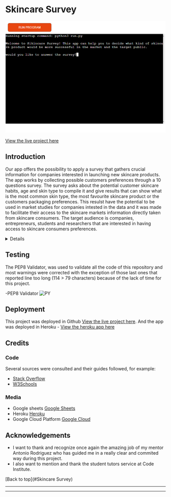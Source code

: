 # Skincare Survey


![Skincare Survey](assets/readme_files/SkincareSurvey.png)

[View the live project here](https://lukyhet.github.io/Project_three/)

## Introduction

Our app offers the possibility to apply a survey that gathers crucial information for companies interested in launching new skincare products. The app works by collecting possible customers preferences through a 10 questions survey. The survey asks about the potential customer skincare habits, age and skin type to compile it and give results that can show what is the most common skin type, the most favourite skincare product or the customers packaging preferences. This resulst have the potential to be used in market studies for companies intested in the data and it was made to facilitate their access to the skincare markets information directly taken from skincare consumers. The target audience is companies, entrepreneurs, students and researchers that are interested in having access to skincare consumers preferences.


<details>

Skincare Survey app is a tool created for comercial research purposes. It has ten different questions about the skincare habits and preferences of a skincare consumer group.

This app was made as the third milestone project to achieve the Diploma in Software Development at the Code Institute. 

The purpose of this project is the application of a survey that gathers information and gives results obtained through 10 questions about skincare preferences and habits. The main goal is to build an app/back end site that responds to the users actions, allowing the user to analize the data and use it for their comercial or research goals.


## UX
###  User Demographic
The user for this website is: 

- Companies, entrepreneurs, students and researchers that want collect skincare consumers market data to create and sell new skincare products to young and adult skincare consumers, or just for research purposes. The consumers are people who has a skincare concern and who are interested in purchasing new skincare products to tackle their skincare problems. 


#### User Goals

- To apply a survey/research tool aimed to gather information from potential consumers/users to help define what skincare product would be best to create and sell according to the preferences of the potential consumers. 
- Gather information research pouposes. 
- Have an efficient and concise instrument (survey) to apply.
- Have clear results and data to work with.


## Features 

This is a back end application made using python. 

The app applies a surve that poses ten different questions about skincare habits and preferences, some of them offer answer options and others are simple yes or no questions. The client/user can use the app both for applying the survey meaning collecting the data, and producing the results. The app can both read the information from the base google sheets skincare_survey document and write on it, updating it form the app.

The functions in the app contain validation code that accepts only the correct kind of input from the user.

The app has some questions that offer several options of answers, in the case of a tie the app can report it in the results, showing for example the two or three most prefered skincare products.


#### Wireframes
  

- This project is a back end app and it does not involve aesthetic design, the blueprints of the project or initial work was done by creating the questions and answer options that would collect the specific data to offer valuable results for clients interested in launching a successful new skincare product or for skincare consumers market researchers.


## Debugging

Some of the problems detected by gitpod have to do with non fatal errors like long lines of code that are related to the lenght of the questions and answer options.

A bug related to printing a result in case of a tie instead of a blanck space was detected and fixed by including lines of code that would print if the options are equal in value (==) and stil mayor than other options (>=).

`if (acids_list_len == serum_list_len) and (acids_list_len == moisturizer_list_len):
        print('All products sold equally')
    else:
        print('Most selling product is %s' % most_common)`

Other kind of bugs that were detected had to do with validation of input in the functions. It was necessary adjust and correct.

The last bug that appeared was related to the deployment of the app in Heroku, there was an incompatibility between versions of the packagest installed at the requirements.txt file. The solution was to run the command:

`pip3 freeze > requirements.txt`


### Features to Implement in the future

- **Recommendations**

- We would like to include an option in the app that would add a third step after processing the data  and then come up with recommended options potentially successful skincare products.
     

## Main Languages Used

- [HTML5](https://en.wikipedia.org/wiki/HTML5 "Link to HTML Wikipedia") provided by the CI template for this project.
- [JS](https://en.wikipedia.org/wiki/JavaScript "Link to JS Wikipedia") provided by the CI template for this project.
- [PY](https://en.wikipedia.org/wiki/Python_(programming_language) "Link to PY Wikipedia")


### Frameworks, Libraries & Programs Used

- [GitPod](https://gitpod.io/ "Link to GitPod homepage")
     - GitPod was as workspace for writing code,
- [GitHub](https://github.com/ "Link to GitHub")
     - GitHub is being used to store this repository.
- [Heroku](https://heroku.com/ "Link to Heroku")
     - Heroku is being used to deploy and host the app.
- [Google Sheets](https://docs.google.com/ "Link to Google Sheets")
     - Google Sheets is being used to host and consolidate the information of the survey.
- [Google Cloud](https://console.cloud.google.com/home/dashboard?project=skincaresurvey "Link to Google Cloud Platform")
     - Google Sheets is being used to store the information of the survey.




</details>


## Testing


The PEP8 Validator, was used to validate all the code of this repository and most warnings were corrected with the exception of those last ones that reported line too long (114 > 79 characters) because of the lack of time for this project.

-PEP8 Validator ![PY](http://pep8online.com/checkresult)



## Deployment

This project was deployed in Github [View the live project here](https://lukyhet.github.io/Repository-Two/). And the app was deployed in Heroku - [View the heroku app here](https://skincare-survey.herokuapp.com/ "Link to Heroku app")

    
## Credits 


### Code 

Several sources were consulted and their guides followed, for example:

- [Stack Overflow](https://stackoverflow.com/ "Link to Stack Overflow page")
- [W3Schools](https://www.w3schools.com/ "Link to W3Schools page") 


### Media

- Google sheets [Google Sheets](https://docs.google.com/spreadsheets/u/0/ "Link to Google Sheets") 
- Heroku [Heroku](https://id.heroku.com/login "Link to Heroku")
- Google Cloud Platform [Google Cloud](https://console.cloud.google.com/home/dashboard?project=skincaresurvey "Link to Google Cloud Platform")


## Acknowledgements

- I want to thank and recognize once again the amazing job of my mentor Antonio Rodriguez who has guided me in a really clear and commited way during this project. 
- I also want to mention and thank the student tutors service at Code Institute.


[Back to top](#Skincare Survey)

***



-----